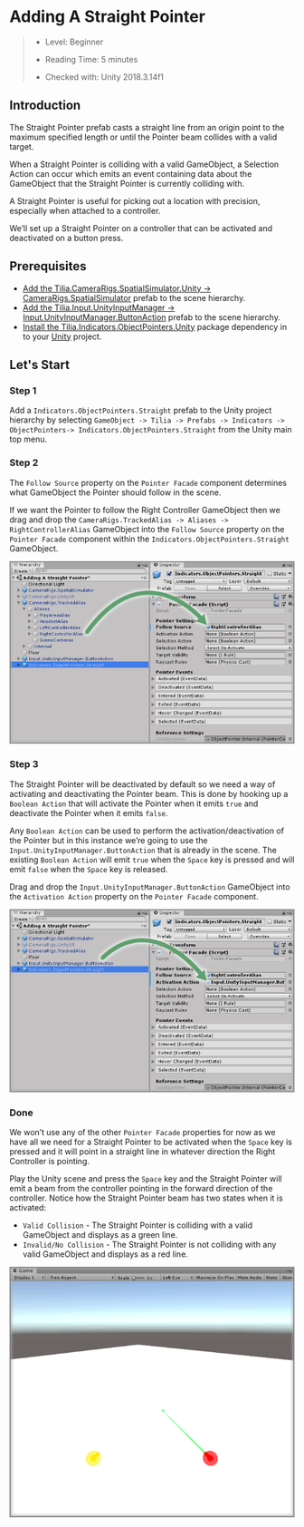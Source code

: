 # Adding A Straight Pointer

> * Level: Beginner
>
> * Reading Time: 5 minutes
>
> * Checked with: Unity 2018.3.14f1

## Introduction

The Straight Pointer prefab casts a straight line from an origin point to the maximum specified length or until the Pointer beam collides with a valid target.

When a Straight Pointer is colliding with a valid GameObject, a Selection Action can occur which emits an event containing data about the GameObject that the Straight Pointer is currently colliding with.

A Straight Pointer is useful for picking out a location with precision, especially when attached to a controller.

We’ll set up a Straight Pointer on a controller that can be activated and deactivated on a button press.

## Prerequisites

* [Add the Tilia.CameraRigs.SpatialSimulator.Unity -> CameraRigs.SpatialSimulator] prefab to the scene hierarchy.
* [Add the Tilia.Input.UnityInputManager -> Input.UnityInputManager.ButtonAction] prefab to the scene hierarchy.
* [Install the Tilia.Indicators.ObjectPointers.Unity] package dependency in to your [Unity] project.

## Let's Start

### Step 1

Add a `Indicators.ObjectPointers.Straight` prefab to the Unity project hierarchy by selecting `GameObject -> Tilia -> Prefabs -> Indicators -> ObjectPointers-> Indicators.ObjectPointers.Straight` from the Unity main top menu.

### Step 2

The `Follow Source` property on the `Pointer Facade` component determines what GameObject the Pointer should follow in the scene.

If we want the Pointer to follow the Right Controller GameObject then we drag and drop the `CameraRigs.TrackedAlias -> Aliases -> RightControllerAlias` GameObject into the `Follow Source` property on the `Pointer Facade` component within the `Indicators.ObjectPointers.Straight` GameObject.

![Drag And Drop Right Controller Alias As Pointer Follow Source](assets/images/DragAndDropRightControllerAliasAsPointerFollowSource.png)

### Step 3

The Straight Pointer will be deactivated by default so we need a way of activating and deactivating the Pointer beam. This is done by hooking up a `Boolean Action` that will activate the Pointer when it emits `true` and deactivate the Pointer when it emits `false`.

Any `Boolean Action` can be used to perform the activation/deactivation of the Pointer but in this instance we’re going to use the `Input.UnityInputManager.ButtonAction` that is already in the scene. The existing `Boolean Action` will emit `true` when the `Space` key is pressed and will emit `false` when the `Space` key is released.

Drag and drop the `Input.UnityInputManager.ButtonAction` GameObject into the `Activation Action` property on the `Pointer Facade` component.

![Drag And Drop Boolean Action Onto Activation Action](assets/images/DragAndDropBooleanActionOntoActivationAction.png)

### Done

We won’t use any of the other `Pointer Facade` properties for now as we have all we need for a Straight Pointer to be activated when the `Space` key is pressed and it will point in a straight line in whatever direction the Right Controller is pointing.

Play the Unity scene and press the `Space` key and the Straight Pointer will emit a beam from the controller pointing in the forward direction of the controller. Notice how the Straight Pointer beam has two states when it is activated:

* `Valid Collision` - The Straight Pointer is colliding with a valid GameObject and displays as a green line.
* `Invalid/No Collision` - The Straight Pointer is not colliding with any valid GameObject and displays as a red line.

![Straight Pointer Activated In Scene](assets/images/StraightPointerActivatedInScene.png)

[Add the Tilia.CameraRigs.SpatialSimulator.Unity -> CameraRigs.SpatialSimulator]: https://github.com/ExtendRealityLtd/Tilia.CameraRigs.TrackedAlias.Unity/blob/master/Documentation/HowToGuides/AddingATrackedAlias/README.md
[Add the Tilia.Input.UnityInputManager -> Input.UnityInputManager.ButtonAction]: https://github.com/ExtendRealityLtd/Tilia.Input.UnityInputManager/blob/master/Documentation/HowToGuides/UsingTheUnityButtonAction/README.md
[Install the Tilia.Indicators.ObjectPointers.Unity]: ../Installation/README.md
[Unity]: https://unity3d.com/